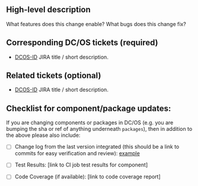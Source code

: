 ## High-level description

<!-- This template uses HTML comments for providing guidance. They are not visible in the PR output -->


What features does this change enable? What bugs does this change fix?


## Corresponding DC/OS tickets (required)

<!--

Please provide a list of JIRA tickets that this Pull Request acts upon. This section will be parsed, 
a comment will be added, and the FixVersion field of the JIRA will be set to DC/OS release version upon merged.
The FixVersion will correspond to the [fix_version_map](https://github.com/dcos/dcos/blob/master/mergebot-config.json#L30) 
of the mergebot-config.

These DC/OS JIRA ticket(s) must be updated, in the moment this PR lands. 

-->

  - [DCOS-ID](https://jira.mesosphere.com/browse/DCOS-<number>) JIRA title / short description.


## Related tickets (optional)

<!--

Other tickets related to this change. The JIRAs mentioned in this section will not be parsed, no comments be will added,
FixVersion will not be updated.

Please keep the header '## Related tickets (Optional)' if you are adding optional tickets. Information below this header 
will excluded from Mergebot parsing behavior for JIRA comment updates and fix version.

-->

  - [DCOS-ID](https://jira.mesosphere.com/browse/DCOS-<number>) JIRA title / short description.


## Checklist for component/package updates:

If you are changing components or packages in DC/OS (e.g. you are bumping the sha or ref of anything underneath `packages`), then in addition to the above please also include:

  - [ ] Change log from the last version integrated (this should be a link to commits for easy verification and review): [example](https://github.com/dcos/dcos-mesos-modules/compare/f6fa27d7c40f4207ba3bb2274e2cfe79b62a395a...6660b90fbbf69a15ef46d0184e36755881d6a5ae)
  - [ ] Test Results: [link to CI job test results for component]
  - [ ] Code Coverage (if available): [link to code coverage report]
  

<!--

**PLEASE FILL IN THE TEMPLATE ABOVE** / **DO NOT REMOVE ANY SECTIONS ABOVE THIS LINE**


## Instructions and review process

**What is the review process and when will my changes land?**

All PRs require 2 approvals using GitHub's pull request reviews. 

Reviewers should be:

* Developers who understand the code being modified.
* Developers responsible for code that interacts with or depends on the code being modified.

It is best to proactively ask for 2 reviews by @mentioning the candidate reviewers in the PR comments area. The responsibility is on the developer submitting the PR to follow-up with reviewers and make sure a PR is reviewed in a timely manner. 
Once a PR has **2 ship-it's**, **no red reviews**, and **all tests are green** it will be included in the next Merge Train.

-->
